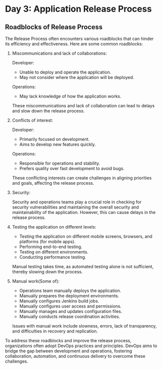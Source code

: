 # Day 3: Application Release Process

## Roadblocks of Release Process

The Release Process often encounters various roadblocks that can hinder its efficiency and effectiveness. Here are some common roadblocks:

1. Miscommunications and lack of collaborations:

   Developer:
   - Unable to deploy and operate the application.
   - May not consider where the application will be deployed.

   Operations:
   - May lack knowledge of how the application works.

   These miscommunications and lack of collaboration can lead to delays and slow down the release process.

2. Conflicts of interest:

   Developer:
   - Primarily focused on development.
   - Aims to develop new features quickly.

   Operations:
   - Responsible for operations and stability.
   - Prefers quality over fast development to avoid bugs.

   These conflicting interests can create challenges in aligning priorities and goals, affecting the release process.

3. Security:

   Security and operations teams play a crucial role in checking for security vulnerabilities and maintaining the overall security and maintainability of the application. However, this can cause delays in the release process.

4. Testing the application on different levels:

   - Testing the application on different mobile screens, browsers, and platforms (for mobile apps).
   - Performing end-to-end testing.
   - Testing on different environments.
   - Conducting performance testing.

   Manual testing takes time, as automated testing alone is not sufficient, thereby slowing down the process.

5. Manual work(Some of):

   - Operations team manually deploys the application.
   - Manually prepares the deployment environments.
   - Manually configures Jenkins build jobs.
   - Manually configures user access and permissions.
   - Manually manages and updates configuration files.
   - Manually conducts release coordination activities.

   Issues with manual work include slowness, errors, lack of transparency, and difficulties in recovery and replication.

To address these roadblocks and improve the release process, organizations often adopt DevOps practices and principles. DevOps aims to bridge the gap between development and operations, fostering collaboration, automation, and continuous delivery to overcome these challenges.
